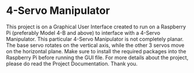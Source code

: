 # 4-Servo Manipulator
This project is on a Graphical User Interface created to run on a Raspberry Pi (preferably Model 4-B and above) to interface with a 4-Servo Manipulator.
This particular 4-Servo Manipulator is not completely planar. The base servo rotates on the vertical axis, while the other 3 servos move on the horizontal plane.
Make sure to install the required packages into the Raspberry Pi before running the GUI file.
For more details about the project, please do read the Project Documentation.
Thank you.
